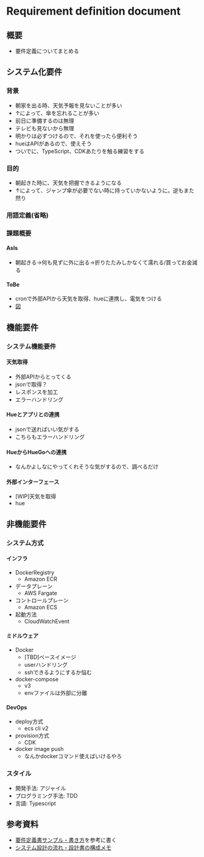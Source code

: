 # Requirement definition document

## 概要

- 要件定義についてまとめる

## システム化要件

### 背景

- 朝家を出る時、天気予報を見ないことが多い
- ↑によって、傘を忘れることが多い
- 前日に準備するのは無理
- テレビも見ないから無理
- 明かりは必ずつけるので、それを使ったら便利そう
- hueはAPIがあるので、使えそう
- ついでに、TypeScript、CDKあたりを触る練習をする

### 目的

- 朝起きた時に、天気を把握できるようになる
- ↑によって、ジャンプ傘が必要でない時に持っていかないように。逆もまた然り

### 用語定義(省略)

### 課題概要

#### AsIs

- 朝起きる->何も見ずに外に出る->折りたたみしかなくて濡れる/買ってお金減る

#### ToBe

- cronで外部APIから天気を取得、hueに連携し、電気をつける
- [図](https://drive.google.com/file/d/1EYMyZYKQu2YqFurXJ95c0ctADULJcAWI/view?usp=sharing)

## 機能要件

### システム機能要件

#### 天気取得

- 外部APIからとってくる
- jsonで取得？
- レスポンスを加工
- エラーハンドリング

#### Hueとアプリとの連携

- jsonで送ればいい気がする
- こちらもエラーハンドリング

#### HueからHueGoへの連携

- なんかよしなにやってくれそうな気がするので、調べるだけ

#### 外部インターフェース

- [WIP]天気を取得
- hue

## 非機能要件

### システム方式

#### インフラ

- DockerRegistry
  - Amazon ECR
- データプレーン
  - AWS Fargate
- コントロールプレーン
  - Amazon ECS
- 起動方法
  - CloudWatchEvent

#### ミドルウェア

- Docker
  - [TBD]ベースイメージ
  - userハンドリング
  - sshできるようにするか悩む
- docker-compose
  - v3
  - envファイルは外部に分離

#### DevOps

- deploy方式
  - ecs cli v2
- provision方式
  - CDK
- docker image push
  - なんかdockerコマンド使えばいけるやろ

### スタイル

- 開発手法: アジャイル
- プログラミング手法: TDD
- 言語: Typescript

## 参考資料

- [要件定義書サンプル・書き方](https://pm-rasinban.com/rd-write)を参考に書く
- [システム設計の流れ・設計書の構成メモ](https://qiita.com/chocode/items/fd51dd8f561e2a0fbd70)

